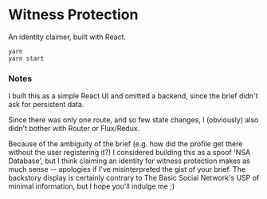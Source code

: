 # Witness Protection
An identity claimer, built with React.

```
yarn
yarn start
```

### Notes
I built this as a simple React UI and omitted a backend, since the brief didn't ask for persistent data.

Since there was only one route, and so few state changes, I (obviously) also didn't bother with Router or Flux/Redux.

Because of the ambiguity of the brief (e.g. how did the profile get there without the user registering it?) I considered building this as a spoof 'NSA Database', but I think claiming an identity for witness protection makes as much sense -- apologies if I've misinterpreted the gist of your brief. The backstory display is certainly contrary to The Basic Social Network's USP of minimal information, but I hope you'll indulge me ;)
